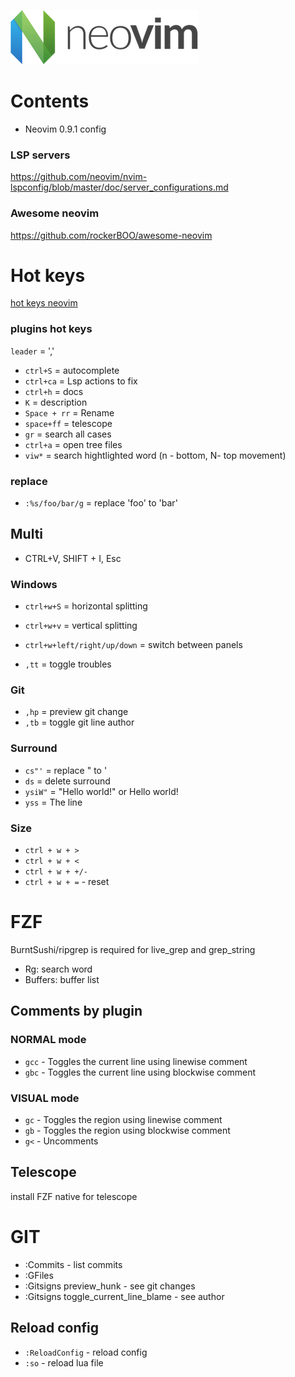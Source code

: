 ![cover](./images/neovim-logo-300x87.png)

# Contents

- Neovim 0.9.1 config

### LSP servers

https://github.com/neovim/nvim-lspconfig/blob/master/doc/server_configurations.md

### Awesome neovim

https://github.com/rockerBOO/awesome-neovim

# Hot keys

[hot keys neovim](https://gist.github.com/awidegreen/3854277)

### plugins hot keys

`leader` = ','

- `ctrl+S` = autocomplete
- `ctrl+ca` = Lsp actions to fix
- `ctrl+h` = docs
- `K` = description
- `Space + rr` = Rename
- `space+ff` = telescope
- `gr` = search all cases
- `ctrl+a` = open tree files
- `viw*` = search hightlighted word (n - bottom, N- top movement)

### replace

- `:%s/foo/bar/g` = replace 'foo' to 'bar'

## Multi

- CTRL+V, SHIFT + I, Esc

### Windows

- `ctrl+w+S` = horizontal splitting
- `ctrl+w+v` = vertical splitting
- `ctrl+w+left/right/up/down` = switch between panels

- `,tt` = toggle troubles

### Git

- `,hp` = preview git change
- `,tb` = toggle git line author

### Surround

- `cs"'` = replace " to '
- `ds` = delete surround
- `ysiW"` = "Hello world!" or <span>Hello world!</span>
- `yss` = The line

### Size

- `ctrl + w + >`
- `ctrl + w + <`
- `ctrl + w + +/-`
- `ctrl + w + =` - reset

# FZF

BurntSushi/ripgrep is required for live_grep and grep_string

- Rg: search word
- Buffers: buffer list

## Comments by plugin

### NORMAL mode

- `gcc` - Toggles the current line using linewise comment
- `gbc` - Toggles the current line using blockwise comment

### VISUAL mode

- `gc` - Toggles the region using linewise comment
- `gb` - Toggles the region using blockwise comment
- `g<` - Uncomments

## Telescope

install FZF native for telescope

# GIT

- :Commits - list commits
- :GFiles
- :Gitsigns preview_hunk - see git changes
- :Gitsigns toggle_current_line_blame - see author

## Reload config

- `:ReloadConfig` - reload config
- `:so` - reload lua file
